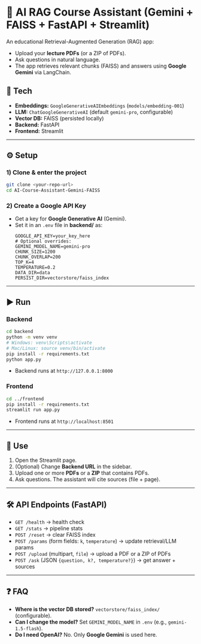 # 📘 AI RAG Course Assistant (Gemini + FAISS + FastAPI + Streamlit)

An educational Retrieval-Augmented Generation (RAG) app:
- Upload your **lecture PDFs** (or a ZIP of PDFs).
- Ask questions in natural language.
- The app retrieves relevant chunks (FAISS) and answers using **Google Gemini** via LangChain.

## 🧰 Tech
- **Embeddings:** `GoogleGenerativeAIEmbeddings` (`models/embedding-001`)
- **LLM:** `ChatGoogleGenerativeAI` (default `gemini-pro`, configurable)
- **Vector DB:** FAISS (persisted locally)
- **Backend:** FastAPI
- **Frontend:** Streamlit

---

## ⚙️ Setup

### 1) Clone & enter the project
```bash
git clone <your-repo-url>
cd AI-Course-Assistant-Gemini-FAISS
```

### 2) Create a Google API Key
- Get a key for **Google Generative AI** (Gemini).
- Set it in an `.env` file in **backend/** as:
  ```env
  GOOGLE_API_KEY=your_key_here
  # Optional overrides:
  GEMINI_MODEL_NAME=gemini-pro
  CHUNK_SIZE=1200
  CHUNK_OVERLAP=200
  TOP_K=4
  TEMPERATURE=0.2
  DATA_DIR=data
  PERSIST_DIR=vectorstore/faiss_index
  ```

---

## ▶️ Run

### Backend
```bash
cd backend
python -m venv venv
# Windows: venv\Scripts\activate
# Mac/Linux: source venv/bin/activate
pip install -r requirements.txt
python app.py
```
- Backend runs at `http://127.0.0.1:8000`

### Frontend
```bash
cd ../frontend
pip install -r requirements.txt
streamlit run app.py
```
- Frontend runs at `http://localhost:8501`

---

## 🧪 Use
1. Open the Streamlit page.
2. (Optional) Change **Backend URL** in the sidebar.
3. Upload one or more **PDFs** or a **ZIP** that contains PDFs.
4. Ask questions. The assistant will cite sources (file + page).

---

## 🛠️ API Endpoints (FastAPI)
- `GET /health` → health check
- `GET /stats` → pipeline stats
- `POST /reset` → clear FAISS index
- `POST /params` (form fields: `k`, `temperature`) → update retrieval/LLM params
- `POST /upload` (multipart, `file`) → upload a PDF or a ZIP of PDFs
- `POST /ask` (JSON `{question, k?, temperature?}`) → get answer + sources

---

## ❓ FAQ
- **Where is the vector DB stored?** `vectorstore/faiss_index/` (configurable).
- **Can I change the model?** Set `GEMINI_MODEL_NAME` in `.env` (e.g., `gemini-1.5-flash`).
- **Do I need OpenAI?** No. Only **Google Gemini** is used here.

